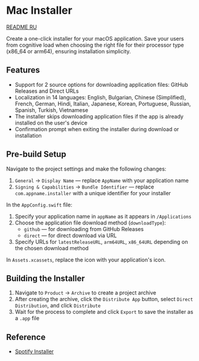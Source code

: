 # Mac Installer

[README RU](./README_RU.md)

Create a one-click installer for your macOS application. Save your users from cognitive load when choosing the right file for their processor type (x86_64 or arm64), ensuring installation simplicity.

## Features

- Support for 2 source options for downloading application files: GitHub Releases and Direct URLs
- Localization in 14 languages: English, Bulgarian, Chinese (Simplified), French, German, Hindi, Italian, Japanese, Korean, Portuguese, Russian, Spanish, Turkish, Vietnamese
- The installer skips downloading application files if the app is already installed on the user's device
- Confirmation prompt when exiting the installer during download or installation

## Pre-build Setup

Navigate to the project settings and make the following changes:
1. `General` → `Display Name` — replace `AppName` with your application name
2. `Signing & Capabilities` → `Bundle Identifier` — replace `com.appname.installer` with a unique identifier for your installer

In the `AppConfig.swift` file:

1. Specify your application name in `appName` as it appears in `/Applications`
2. Choose the application file download method (`downloadType`):
   - `github` — for downloading from GitHub Releases
   - `direct` — for direct download via URL
3. Specify URLs for `latestReleaseURL`, `arm64URL`, `x86_64URL` depending on the chosen download method

In `Assets.xcassets`, replace the icon with your application's icon.

## Building the Installer

1. Navigate to `Product` → `Archive` to create a project archive
2. After creating the archive, click the `Distribute App` button, select `Direct Distribution`, and click `Distribute`
3. Wait for the process to complete and click `Export` to save the installer as a `.app` file

## Reference

- [Spotify Installer](https://download.scdn.co/SpotifyInstaller.zip)
